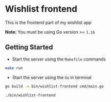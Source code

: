 # Wishlist frontend

This is the frontend part of my wishlist app

**Note:** You must be using Go version >= `1.16`

## Getting Started

- Start the server using the `Makefile` commands

```sh
make run
```

- Start the server using the `Go` in terminal

```sh
go build -o bin/wishlist-frontend cmd/main.go

./bin/wishlist-frontend
```
